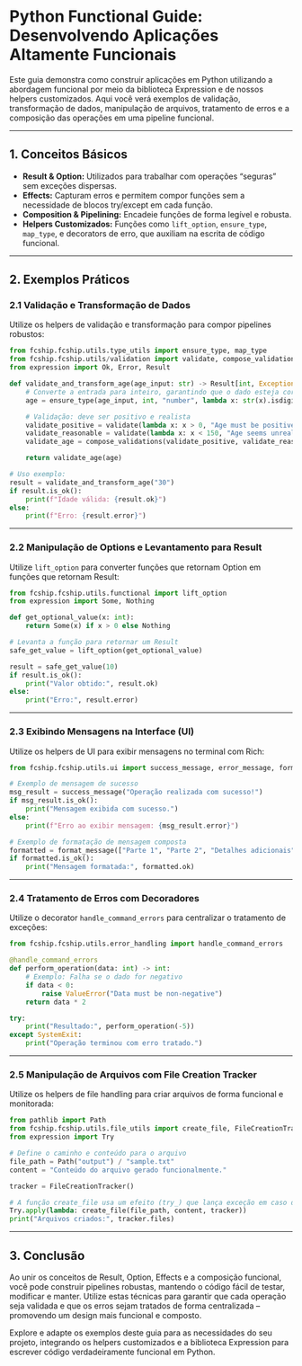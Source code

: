 # Python Functional Guide: Desenvolvendo Aplicações Altamente Funcionais

Este guia demonstra como construir aplicações em Python utilizando a abordagem funcional por meio da biblioteca Expression e de nossos helpers customizados. Aqui você verá exemplos de validação, transformação de dados, manipulação de arquivos, tratamento de erros e a composição das operações em uma pipeline funcional.

---

## 1. Conceitos Básicos

- **Result & Option:** Utilizados para trabalhar com operações “seguras” sem exceções dispersas.
- **Effects:** Capturam erros e permitem compor funções sem a necessidade de blocos try/except em cada função.
- **Composition & Pipelining:** Encadeie funções de forma legível e robusta.
- **Helpers Customizados:** Funções como `lift_option`, `ensure_type`, `map_type`, e decorators de erro, que auxiliam na escrita de código funcional.

---

## 2. Exemplos Práticos

### 2.1 Validação e Transformação de Dados

Utilize os helpers de validação e transformação para compor pipelines robustos:

```python
from fcship.fcship.utils.type_utils import ensure_type, map_type
from fcship.fcship.utils/validation import validate, compose_validations
from expression import Ok, Error, Result

def validate_and_transform_age(age_input: str) -> Result[int, Exception]:
    # Converte a entrada para inteiro, garantindo que o dado esteja correto
    age = ensure_type(age_input, int, "number", lambda x: str(x).isdigit())

    # Validação: deve ser positivo e realista
    validate_positive = validate(lambda x: x > 0, "Age must be positive")
    validate_reasonable = validate(lambda x: x < 150, "Age seems unrealistic")
    validate_age = compose_validations(validate_positive, validate_reasonable)

    return validate_age(age)

# Uso exemplo:
result = validate_and_transform_age("30")
if result.is_ok():
    print(f"Idade válida: {result.ok}")
else:
    print(f"Erro: {result.error}")
```

---

### 2.2 Manipulação de Options e Levantamento para Result

Utilize `lift_option` para converter funções que retornam Option em funções que retornam Result:

```python
from fcship.fcship.utils.functional import lift_option
from expression import Some, Nothing

def get_optional_value(x: int):
    return Some(x) if x > 0 else Nothing

# Levanta a função para retornar um Result
safe_get_value = lift_option(get_optional_value)

result = safe_get_value(10)
if result.is_ok():
    print("Valor obtido:", result.ok)
else:
    print("Erro:", result.error)
```

---

### 2.3 Exibindo Mensagens na Interface (UI)

Utilize os helpers de UI para exibir mensagens no terminal com Rich:

```python
from fcship.fcship.utils.ui import success_message, error_message, format_message

# Exemplo de mensagem de sucesso
msg_result = success_message("Operação realizada com sucesso!")
if msg_result.is_ok():
    print("Mensagem exibida com sucesso.")
else:
    print(f"Erro ao exibir mensagem: {msg_result.error}")

# Exemplo de formatação de mensagem composta
formatted = format_message(["Parte 1", "Parte 2", "Detalhes adicionais"])
if formatted.is_ok():
    print("Mensagem formatada:", formatted.ok)
```

---

### 2.4 Tratamento de Erros com Decoradores

Utilize o decorator `handle_command_errors` para centralizar o tratamento de exceções:

```python
from fcship.fcship.utils.error_handling import handle_command_errors

@handle_command_errors
def perform_operation(data: int) -> int:
    # Exemplo: Falha se o dado for negativo
    if data < 0:
        raise ValueError("Data must be non-negative")
    return data * 2

try:
    print("Resultado:", perform_operation(-5))
except SystemExit:
    print("Operação terminou com erro tratado.")
```

---

### 2.5 Manipulação de Arquivos com File Creation Tracker

Utilize os helpers de file handling para criar arquivos de forma funcional e monitorada:

```python
from pathlib import Path
from fcship.fcship.utils.file_utils import create_file, FileCreationTracker
from expression import Try

# Define o caminho e conteúdo para o arquivo
file_path = Path("output") / "sample.txt"
content = "Conteúdo do arquivo gerado funcionalmente."

tracker = FileCreationTracker()

# A função create_file usa um efeito (try_) que lança exceção em caso de falha
Try.apply(lambda: create_file(file_path, content, tracker))
print("Arquivos criados:", tracker.files)
```

---

## 3. Conclusão

Ao unir os conceitos de Result, Option, Effects e a composição funcional, você pode construir pipelines robustas, mantendo o código fácil de testar, modificar e manter. Utilize estas técnicas para garantir que cada operação seja validada e que os erros sejam tratados de forma centralizada – promovendo um design mais funcional e composto.

Explore e adapte os exemplos deste guia para as necessidades do seu projeto, integrando os helpers customizados e a biblioteca Expression para escrever código verdadeiramente funcional em Python.
